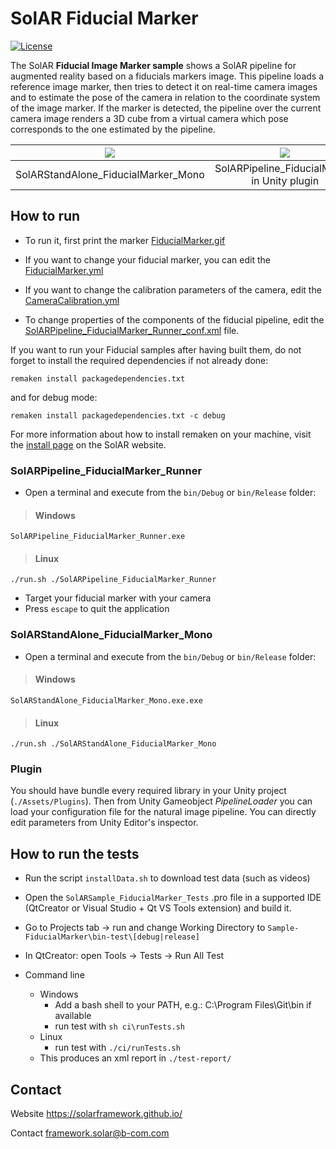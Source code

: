 # SolAR Fiducial Marker

[![License](https://img.shields.io/github/license/SolARFramework/FiducialMarker?style=flat-square&label=License)](https://www.apache.org/licenses/LICENSE-2.0)

The SolAR **Fiducial Image Marker sample** shows a SolAR pipeline for augmented reality based on a fiducials markers image. This pipeline loads a reference image marker, then tries to detect it on real-time camera images and to estimate the pose of the camera in relation to the coordinate system of the image marker. If the marker is detected, the pipeline over the current camera image renders a 3D cube from a virtual camera which pose corresponds to the one estimated by the pipeline.


| ![](./doc/PipelineRunner.jpg) | ![](./doc/UnityPLugin.jpg) |
|:-:|:-:|
| SolARStandAlone_FiducialMarker_Mono | SolARPipeline_FiducialMarker in Unity plugin |


## How to run

* To run it, first print the marker [FiducialMarker.gif](./data/markers/FiducialMarker.gif)

* If you want to change your fiducial marker, you can edit the [FiducialMarker.yml](./data/markers/FiducialMarker.yml)

* If you want to change the calibration parameters of the camera, edit the [CameraCalibration.yml](./data/camera/CameraCalibration.yml)

* To change properties of the components of the fiducial pipeline, edit the [SolARPipeline_FiducialMarker_Runner_conf.xml](./SolARPipeline_FiducialMarker_Runner/SolARPipeline_FiducialMarker_Runner_conf.xml) file.

If you want to run your Fiducial samples after having built them, do not forget to install the required dependencies if not already done:

<pre><code>remaken install packagedependencies.txt</code></pre>

and for debug mode:

<pre><code>remaken install packagedependencies.txt -c debug</code></pre>

For more information about how to install remaken on your machine, visit the [install page](https://solarframework.github.io/install/) on the SolAR website.

### SolARPipeline_FiducialMarker_Runner

* Open a terminal and execute from the `bin/Debug` or `bin/Release` folder:

> #### Windows
>
	SolARPipeline_FiducialMarker_Runner.exe

> #### Linux
>
	./run.sh ./SolARPipeline_FiducialMarker_Runner

* Target your fiducial marker with your camera
* Press `escape` to quit the application

### SolARStandAlone_FiducialMarker_Mono

* Open a terminal and execute from the `bin/Debug` or `bin/Release` folder:

> #### Windows
>
	SolARStandAlone_FiducialMarker_Mono.exe.exe

> #### Linux
>
	./run.sh ./SolARStandAlone_FiducialMarker_Mono

### Plugin

You should have bundle every required library in your Unity project (`./Assets/Plugins`). Then from Unity Gameobject *PipelineLoader* you can load your configuration file for the natural image pipeline. You can directly edit parameters from Unity Editor's inspector.

## How to run the tests

* Run the script `installData.sh` to download test data (such as videos)
* Open the `SolARSample_FiducialMarker_Tests` .pro file in a supported IDE (QtCreator or Visual Studio + Qt VS Tools extension) and build it.
* Go to Projects tab -> run and change Working Directory to `Sample-FiducialMarker\bin-test\[debug|release]`

* In QtCreator: open Tools -> Tests -> Run All Test
* Command line
	* Windows
		* Add a bash shell to your PATH, e.g.: C:\Program Files\Git\bin if available
		* run test with `sh ci\runTests.sh`
	* Linux
		* run test with `./ci/runTests.sh`
	* This produces an xml report in `./test-report/`



## Contact 
Website https://solarframework.github.io/

Contact framework.solar@b-com.com





